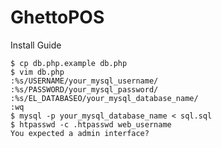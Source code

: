 GhettoPOS
=

Install Guide

    $ cp db.php.example db.php
    $ vim db.php
    :%s/USERNAME/your_mysql_username/
    :%s/PASSWORD/your_mysql_password/
    :%s/EL_DATABASEO/your_mysql_database_name/
    :wq
    $ mysql -p your_mysql_database_name < sql.sql
    $ htpasswd -c .htpasswd web_username
    You expected a admin interface?
